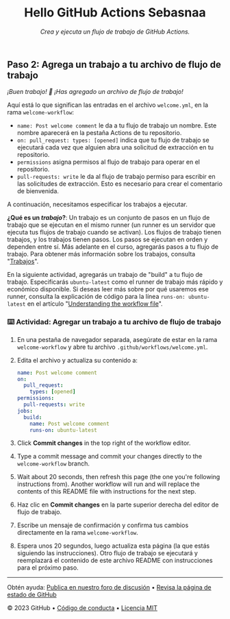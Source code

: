 <header>

# Hello GitHub Actions Sebasnaa

_Crea y ejecuta un flujo de trabajo de GitHub Actions._

</header>

## Paso 2: Agrega un trabajo a tu archivo de flujo de trabajo

_¡Buen trabajo! :tada: ¡Has agregado un archivo de flujo de trabajo!_

Aquí está lo que significan las entradas en el archivo `welcome.yml`, en la rama `welcome-workflow`:

- `name: Post welcome comment` le da a tu flujo de trabajo un nombre. Este nombre aparecerá en la pestaña Actions de tu repositorio.
- `on: pull_request: types: [opened]` indica que tu flujo de trabajo se ejecutará cada vez que alguien abra una solicitud de extracción en tu repositorio.
- `permissions` asigna permisos al flujo de trabajo para operar en el repositorio.
- `pull-requests: write` le da al flujo de trabajo permiso para escribir en las solicitudes de extracción. Esto es necesario para crear el comentario de bienvenida.

A continuación, necesitamos especificar los trabajos a ejecutar.

**¿Qué es un _trabajo_?**: Un trabajo es un conjunto de pasos en un flujo de trabajo que se ejecutan en el mismo runner (un runner es un servidor que ejecuta tus flujos de trabajo cuando se activan). Los flujos de trabajo tienen trabajos, y los trabajos tienen pasos. Los pasos se ejecutan en orden y dependen entre sí. Más adelante en el curso, agregarás pasos a tu flujo de trabajo. Para obtener más información sobre los trabajos, consulta "[Trabajos](https://docs.github.com/en/actions/learn-github-actions/understanding-github-actions#jobs)".

En la siguiente actividad, agregarás un trabajo de "build" a tu flujo de trabajo. Especificarás `ubuntu-latest` como el runner de trabajo más rápido y económico disponible. Si deseas leer más sobre por qué usaremos ese runner, consulta la explicación de código para la línea `runs-on: ubuntu-latest` en el artículo "[Understanding the workflow file](https://docs.github.com/en/actions/learn-github-actions/understanding-github-actions#understanding-the-workflow-file)".


### :keyboard: Actividad: Agregar un trabajo a tu archivo de flujo de trabajo

1. En una pestaña de navegador separada, asegúrate de estar en la rama `welcome-workflow` y abre tu archivo `.github/workflows/welcome.yml`.
2. Edita el archivo y actualiza su contenido a:

   ```yaml copy
   name: Post welcome comment
   on:
     pull_request:
       types: [opened]
   permissions:
     pull-requests: write
   jobs:
     build:
       name: Post welcome comment
       runs-on: ubuntu-latest
   ```

1. Click **Commit changes** in the top right of the workflow editor.
1. Type a commit message and commit your changes directly to the `welcome-workflow` branch.
1. Wait about 20 seconds, then refresh this page (the one you're following instructions from). Another workflow will run and will replace the contents of this README file with instructions for the next step.

1. Haz clic en **Commit changes** en la parte superior derecha del editor de flujo de trabajo.
2. Escribe un mensaje de confirmación y confirma tus cambios directamente en la rama `welcome-workflow`.
3. Espera unos 20 segundos, luego actualiza esta página (la que estás siguiendo las instrucciones). Otro flujo de trabajo se ejecutará y reemplazará el contenido de este archivo README con instrucciones para el próximo paso.

<footer>

---

Obtén ayuda: [Publica en nuestro foro de discusión](https://github.com/orgs/skills/discussions/categories/hello-github-actions) &bull; [Revisa la página de estado de GitHub](https://www.githubstatus.com/)

&copy; 2023 GitHub &bull; [Código de conducta](https://www.contributor-covenant.org/version/2/1/code_of_conduct/code_of_conduct.md) &bull; [Licencia MIT](https://gh.io/mit)

</footer>
